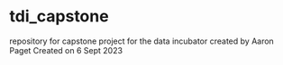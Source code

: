 # tdi_capstone
repository for capstone project for the data incubator created by Aaron Paget
Created on 6 Sept 2023
